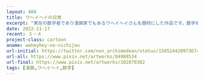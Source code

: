 ```yaml
---
layout: 404
title: ワヘイヘイの日常
excerpt: "実在の数学者であり漫画家でもあるワヘイヘイさんを題材にした作品です。数学者の日常を描きました。"
date: 2022-11-17
recent: ３－４
project-class: cartoon
aname: waheyhey-no-nichijou
url-initial: https://twitter.com/non_archimedean/status/1585244209736740866
url-all: https://www.pixiv.net/artworks/84988534
url-final: https://www.pixiv.net/artworks/102870382
tags: [漫画,ワヘイヘイ,数学]
---
```

